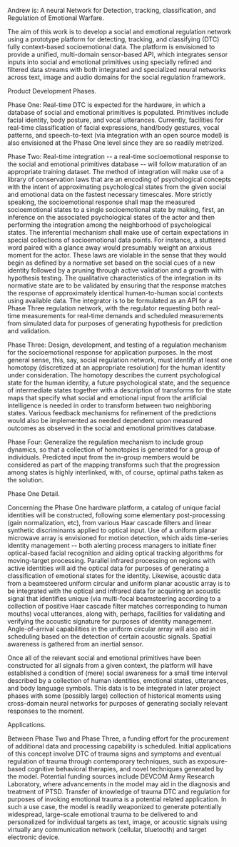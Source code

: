 Andrew is: A neural Network for Detection, tracking, classification, and Regulation of Emotional Warfare.

The aim of this work is to develop a social and emotional regulation network using a prototype platform for detecting, tracking, and classifying (DTC) fully context-based socioemotional data. The platform is envisioned to provide a unified, multi-domain sensor-based API, which integrates sensor inputs into social and emotional primitives using specially refined and filtered data streams with both integrated and specialized neural networks across text, image and audio domains for the social regulation framework.

Product Development Phases.

Phase One: Real-time DTC is expected for the hardware, in which a database of social and emotional primitives is populated. Primitives include facial identity, body posture, and vocal utterances. Currently, facilities for real-time classification of facial expressions, hand/body gestures, vocal patterns, and speech-to-text (via integration with an open source model) is also envisioned at the Phase One level since they are so readily metrized.

Phase Two: Real-time integration -- a real-time socioemotional response to the social and emotional primitives database -- will follow maturation of an appropriate training dataset. The method of integration will make use of a library of conservation laws that are an encoding of psychological concepts with the intent of approximating psychological states from the given social and emotional data on the fastest necessary timescales. More strictly speaking, the socioemotional response shall map the measured socioemotional states to a single socioemotional state by making, first, an inference on the associated psychological states of the actor and then performing the integration among the neighborhood of psychological states. The inferential mechanism shall make use of certain expectations in special collections of socioemotional data points. For instance, a stuttered word paired with a glance away would presumably weight an anxious moment for the actor. These laws are violable in the sense that they would begin as defined by a normative set based on the social cues of a new identity followed by a pruning through active validation and a growth with hypothesis testing. The qualitative characteristics of the integration in its normative state are to be validated by ensuring that the response matches the response of approximately identical human-to-human social contexts using available data. The integrator is to be formulated as an API for a Phase Three regulation network, with the regulator requesting both real-time measurements for real-time demands and scheduled measurements from simulated data for purposes of generating hypothesis for prediction and validation.

Phase Three: Design, development, and testing of a regulation mechanism for the socioemotional response for application purposes. In the most general sense, this, say, social regulation network, must identify at least one homotopy (discretized at an appropriate resolution) for the human identity under consideration. The homotopy describes the current psychological state for the human identity, a future psychological state, and the sequence of intermediate states together with a description of transforms for the state maps that specify what social and emotional input from the artificial intelligence is needed in order to transform between two neighboring states. Various feedback mechanisms for refinement of the predictions would also be implemented as needed dependent upon measured outcomes as observed in the social and emotional primitives database.

Phase Four: Generalize the regulation mechanism to include group dynamics, so that a collection of homotopies is generated for a group of individuals. Predicted input from the in-group members would be considered as part of the mapping transforms such that the progression among states is highly interlinked, with, of course, optimal paths taken as the solution.

Phase One Detail.

Concerning the Phase One hardware platform, a catalog of unique facial identities will be constructed, following some elementary post-processing (gain normalization, etc), from various Haar cascade filters and linear synthetic discriminants applied to optical input. Use of a uniform planar microwave array is envisioned for motion detection, which aids time-series identity management -- both alerting process managers to initiate finer optical-based facial recognition and aiding optical tracking algorithms for moving-target processing. Parallel infrared processing on regions with active identities will aid the optical data for purposes of generating a classification of emotional states for the identity. Likewise, acoustic data from a beamsteered uniform circular and uniform planar acoustic array is to be integrated with the optical and infrared data for acquiring an acoustic signal that identifies unique (via multi-focal beamsteering according to a collection of positive Haar cascade filter matches corresponding to human mouths) vocal utterances, along with, perhaps, facilities for validating and verifying the acoustic signature for purposes of identity management. Angle-of-arrival capabilities in the uniform circular array will also aid in scheduling based on the detection of certain acoustic signals. Spatial awareness is gathered from an inertial sensor.

Once all of the relevant social and emotional primitives have been constructed for all signals from a given context, the platform will have established a condition of (mere) social awareness for a small time interval described by a collection of human identities, emotional states, utterances, and body language symbols. This data is to be integrated in later project phases with some (possibly large) collection of historical moments using cross-domain neural networks for purposes of generating socially relevant responses to the moment.

Applications.

Between Phase Two and Phase Three, a funding effort for the procurement of additional data and processing capability is scheduled. Initial applications of this concept involve DTC of trauma signs and symptoms and eventual regulation of trauma through contemporary techniques, such as exposure-based cognitive behavioral therapies, and novel techniques generated by the model. Potential funding sources include DEVCOM Army Research Laboratory, where advancements in the model may aid in the diagnosis and treatment of PTSD. Transfer of knowledge of trauma DTC and regulation for purposes of invoking emotional trauma is a potential related application. In such a use case, the model is readily weaponized to generate potentially widespread, large-scale emotional trauma to be delivered to and personalized for individual targets as text, image, or acoustic signals using virtually any communication network (cellular, bluetooth) and target electronic device.
